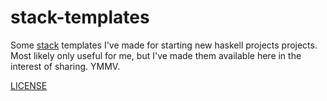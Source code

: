 # stack-templates

Some [stack](http://docs.haskellstack.org/en/stable/README/) templates I've made for starting new haskell projects projects. Most likely only useful for me, but I've made them available here in the interest of sharing. YMMV.

[LICENSE](LICENSE)
